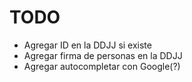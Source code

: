 # TODO
- Agregar ID en la DDJJ si existe
- Agregar firma de personas en la DDJJ
- Agregar autocompletar con Google(?)